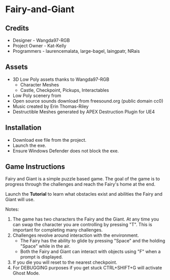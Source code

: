 # Fairy-and-Giant

## Credits

- Designer - Wangda97-RGB
- Project Owner - Kat-Kelly
- Programmers - laurencemalata, large-bagel, laingpatr, NRais

## Assets

- 3D Low Poly assets thanks to Wangda97-RGB
  - Character Meshes
  - Castle, Checkpoint, Pickups, Interactables
- Low Poly scenery from 
- Open source sounds download from freesound.org (public domain cc0)
- Music created by Erin Thomas-Riley
- Destructible Meshes generated by APEX Destruction Plugin for UE4

## Installation

- Download exe file from the project.
- Launch the exe.
- Ensure Windows Defender does not block the exe.

## Game Instructions

Fairy and Giant is a simple puzzle based game. The goal of the game is to progress through the challenges and reach the Fairy's home at the end.

Launch the **Tutorial** to learn what obstacles exist and abilities the Fairy and Giant will use.

Notes:

1. The game has two characters the Fairy and the Giant. At any time you can swap the character you are controlling by pressing "T". This is important for completing many challenges.
2. Challenges revolve around interaction with the environment. 
   - The Fairy has the ability to glide by pressing "Space" and the holding "Space" while in the air.
   - Both the Fairy and Giant can interact with objects using "F" when a prompt is displayed.
3. If you die you will reset to the nearest checkpoint.
4. For DEBUGGING purposes if you get stuck CTRL+SHIFT+G will activate Ghost Mode.

